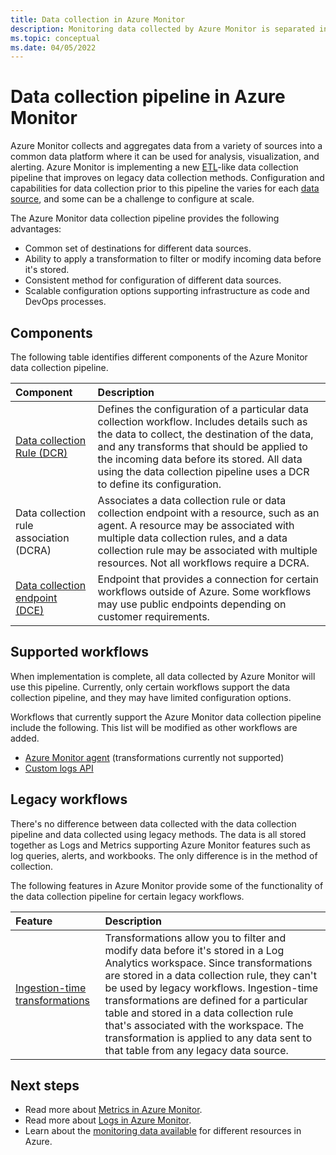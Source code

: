 ```yaml
---
title: Data collection in Azure Monitor
description: Monitoring data collected by Azure Monitor is separated into metrics that are lightweight and capable of supporting near real-time scenarios and logs that are used for advanced analysis.
ms.topic: conceptual
ms.date: 04/05/2022
---
```


# Data collection pipeline in Azure Monitor
Azure Monitor collects and aggregates data from a variety of sources into a common data platform where it can be used for analysis, visualization, and alerting. Azure Monitor is implementing a new [ETL](/azure/architecture/data-guide/relational-data/etl)-like data collection pipeline that improves on legacy data collection methods. Configuration and capabilities for data collection prior to this pipeline the varies for each [data source](data-sources.md), and some can be a challenge to configure at scale.

 The Azure Monitor data collection pipeline provides the following advantages:

- Common set of destinations for different data sources.
- Ability to apply a transformation to filter or modify incoming data before it's stored.
- Consistent method for configuration of different data sources.
- Scalable configuration options supporting infrastructure as code and DevOps processes.

## Components
The following table identifies different components of the Azure Monitor data collection pipeline.

| Component | Description |
|:---|:---
| [Data collection Rule (DCR)](essentials/data-collection-rule-overview.md) | Defines the configuration of a particular data collection workflow. Includes details such as the data to collect, the destination of the data, and any transforms that should be applied to the incoming data before its stored. All data using the data collection pipeline uses a DCR to define its configuration. |
| Data collection rule association (DCRA) | Associates a data collection rule or data collection endpoint with a resource, such as an agent. A resource may be associated with multiple data collection rules, and a data collection rule may be associated with multiple resources. Not all workflows require a DCRA. |
| [Data collection endpoint (DCE)](essentials/data-collection-endpoint-overview.md) | Endpoint that provides a connection for certain workflows outside of Azure. Some workflows may use public endpoints depending on customer requirements. |

## Supported workflows
When implementation is complete, all data collected by Azure Monitor will use this pipeline. Currently, only certain workflows support the data collection pipeline, and they may have limited configuration options.

Workflows that currently support the Azure Monitor data collection pipeline include the following. This list will be modified as other workflows are added.

- [Azure Monitor agent](agents/azure-monitor-agent-overview.md) (transformations currently not supported)
- [Custom logs API](logs/data-ingestion-api-overview.md)


## Legacy workflows
There's no difference between data collected with the data collection pipeline and data collected using legacy methods. The data is all stored together as Logs and Metrics supporting Azure Monitor features such as log queries, alerts, and workbooks. The only difference is in the method of collection.

The following features in Azure Monitor provide some of the functionality of the data collection pipeline for certain legacy workflows. 

| Feature | Description |
|:---|:---|
| [Ingestion-time transformations](logs/ingestion-time-transformations.md) | Transformations allow you to filter and modify data before it's stored in a Log Analytics workspace. Since transformations are stored in a data collection rule, they can't be used by legacy workflows. Ingestion-time transformations are defined for a particular table and stored in a data collection rule that's associated with the workspace. The transformation is applied to any data sent to that table from any legacy data source. |



## Next steps

- Read more about [Metrics in Azure Monitor](essentials/data-platform-metrics.md).
- Read more about [Logs in Azure Monitor](logs/data-platform-logs.md).
- Learn about the [monitoring data available](data-sources.md) for different resources in Azure.
